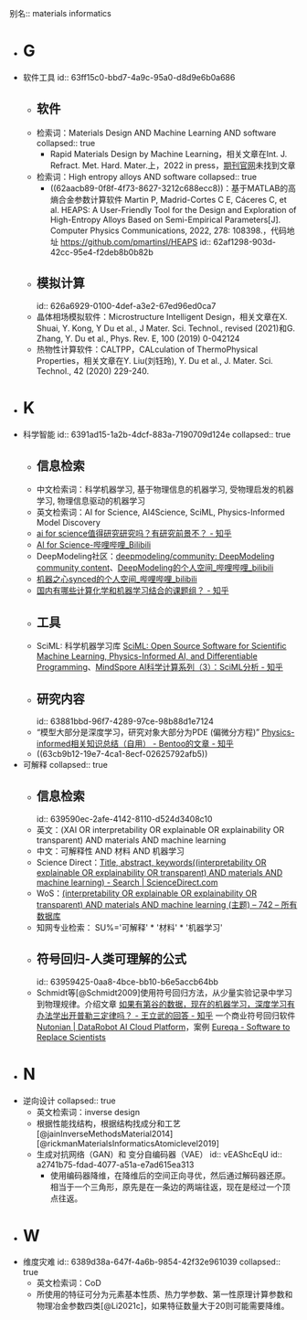 别名:: materials informatics

- # G
- 软件工具
  id:: 63ff15c0-bbd7-4a9c-95a0-d8d9e6b0a686
	- ## 软件
	- 检索词：Materials Design AND Machine Learning AND software
	  collapsed:: true
		- Rapid Materials Design by Machine Learning，相关文章在Int. J. Refract. Met. Hard. Mater.上，2022 in press，[期刊官网](https://www.sciencedirect.com/journal/international-journal-of-refractory-metals-and-hard-materials)未找到文章
	- 检索词：High entropy alloys AND software
	  collapsed:: true
		- ((62aacb89-0f8f-4f73-8627-3212c688ecc8))：基于MATLAB的高熵合金参数计算软件 Martin P, Madrid-Cortes C E, Cáceres C, et al. HEAPS: A User-Friendly Tool for the Design and Exploration of High-Entropy Alloys Based on Semi-Empirical Parameters[J]. Computer Physics Communications, 2022, 278: 108398.，代码地址 https://github.com/pmartinsl/HEAPS
		  id:: 62af1298-903d-42cc-95e4-f2deb8b0b82b
	- ## 模拟计算
	  id:: 626a6929-0100-4def-a3e2-67ed96ed0ca7
	- 晶体相场模拟软件：Microstructure Intelligent Design，相关文章在X. Shuai, Y. Kong, Y Du et al., J Mater. Sci. Technol., revised (2021)和G. Zhang, Y. Du et al., Phys. Rev. E, 100 (2019) 0-042124
	- 热物性计算软件：CALTPP，CALculation of ThermoPhysical Properties，相关文章在Y. Liu(刘钰玲), Y. Du et al., J. Mater. Sci. Technol., 42 (2020) 229-240.
- # K
- 科学智能
  id:: 6391ad15-1a2b-4dcf-883a-7190709d124e
  collapsed:: true
	- ## 信息检索
	- 中文检索词：科学机器学习, 基于物理信息的机器学习, 受物理启发的机器学习, 物理信息驱动的机器学习
	- 英文检索词：AI for Science, AI4Science, SciML, Physics-Informed Model Discovery
	- [ai for science值得研究研究吗？有研究前景不？ - 知乎](https://www.zhihu.com/question/547902474/answer/2768931510)
	- [AI for Science-哔哩哔哩_Bilibili](https://search.bilibili.com/all?keyword=AI%20for%20Science&from_source=webtop_search&spm_id_from=333.788&search_source=5)
	- DeepModeling社区：[deepmodeling/community: DeepModeling community content](https://github.com/deepmodeling/community)、[DeepModeling的个人空间_哔哩哔哩_bilibili](https://space.bilibili.com/626179751/)
	- [机器之心synced的个人空间_哔哩哔哩_bilibili](https://space.bilibili.com/73414544/channel/seriesdetail?sid=2146185)
	- [国内有哪些计算化学和机器学习结合的课题组？ - 知乎](https://www.zhihu.com/question/450152382)
	- ## 工具
	- SciML: 科学机器学习库 [SciML: Open Source Software for Scientific Machine Learning, Physics-Informed AI, and Differentiable Programming](https://sciml.ai/)、[MindSpore AI科学计算系列（3）：SciML分析 - 知乎](https://zhuanlan.zhihu.com/p/392470523?utm_campaign=&utm_medium=social&utm_oi=903663640190803968&utm_psn=1581573721030184960&utm_source=cn.ticktick.task)
	- ## 研究内容
	  id:: 63881bbd-96f7-4289-97ce-98b88d1e7124
	- “模型大部分是深度学习，研究对象大部分为PDE (偏微分方程)” [Physics-informed相关知识总结（自用） - Bentoo的文章 - 知乎](https://zhuanlan.zhihu.com/p/447798121)
	- ((63cb9b12-19e7-4ca1-8ecf-02625792afb5))
- 可解释
  collapsed:: true
	- ## 信息检索
	  id:: 639590ec-2afe-4142-8110-d524d3408c10
	- 英文：(XAI OR interpretability OR explainable OR explainability OR transparent) AND materials AND machine learning
	- 中文：可解释性 AND 材料 AND 机器学习
	- Science Direct：[Title, abstract, keywords((interpretability OR explainable OR explainability OR transparent) AND materials AND machine learning) - Search | ScienceDirect.com](https://www.sciencedirect.com/search?tak=%28interpretability%20OR%20explainable%20OR%20explainability%20OR%20transparent%29%20AND%20materials%20AND%20machine%20learning)
	- WoS：[(interpretability OR explainable OR explainability OR transparent) AND materials AND machine learning (主题) – 742 – 所有数据库](https://www.webofscience.com/wos/alldb/summary/884519b7-8f84-447f-ada0-41422da61bac-64d86d77/relevance/1)
	- 知网专业检索： SU%='可解释' * '材料' * '机器学习'
	- ## 符号回归-人类可理解的公式
	  id:: 63959425-0aa8-4bce-bb10-b6e5accb64bb
	- Schmidt等[@Schmidt2009]使用符号回归方法，从少量实验记录中学习到物理规律。介绍文章 [如果有第谷的数据，现在的机器学习，深度学习有办法学出开普勒三定律吗？ - 王立武的回答 - 知乎](https://www.zhihu.com/question/54349241/answer/149438152)
	  一个商业符号回归软件 [Nutonian | DataRobot AI Cloud Platform](https://www.datarobot.com/nutonian/?redirect_source=nutonian.com)，案例 [Eureqa - Software to Replace Scientists](https://singularityhub.com/2009/12/17/eureqa-software-to-replace-scientists/)
- # N
- 逆向设计
  collapsed:: true
	- 英文检索词：inverse design
	- 根据性能找结构，根据结构找成分和工艺 [@jainInverseMethodsMaterial2014][@rickmanMaterialsInformaticsAtomiclevel2019]
	- 生成对抗网络（GAN）和 变分自编码器（VAE）
	  id:: vEAShcEqU
	  id:: a2741b75-fdad-4077-a51a-e7ad615ea313
		- 使用编码器降维，在降维后的空间正向寻优，然后通过解码器还原。相当于一个三角形，原先是在一条边的两端往返，现在是经过一个顶点往返。
- # W
- 维度灾难
  id:: 6389d38a-647f-4a6b-9854-42f32e961039
  collapsed:: true
	- 英文检索词：CoD
	- 所使用的特征可分为元素基本性质、热力学参数、第一性原理计算参数和物理冶金参数四类[@Li2021c]，如果特征数量大于20则可能需要降维。